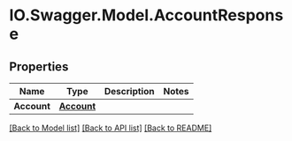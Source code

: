 # IO.Swagger.Model.AccountResponse
## Properties

Name | Type | Description | Notes
------------ | ------------- | ------------- | -------------
**Account** | [**Account**](Account.md) |  | 

[[Back to Model list]](../README.md#documentation-for-models) [[Back to API list]](../README.md#documentation-for-api-endpoints) [[Back to README]](../README.md)

